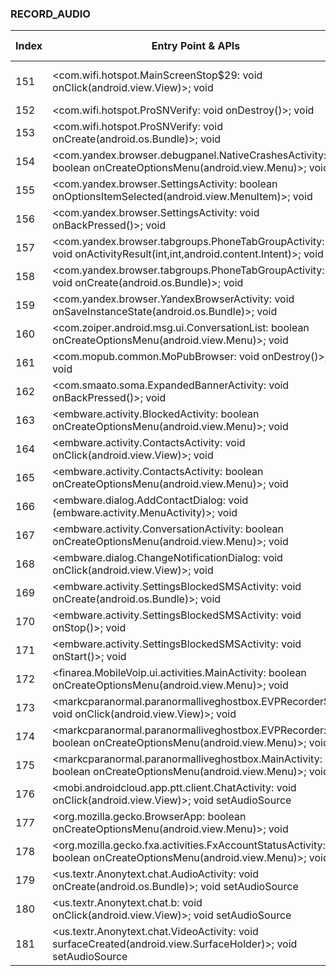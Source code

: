 ### RECORD_AUDIO
| Index | Entry Point & APIs | Screen shot | Resource id | Label |
| ------------- | ------------- | ------------- |-------------|-------------|
| 151 | <com.wifi.hotspot.MainScreenStop$29: void onClick(android.view.View)>; void <init> | ![](F:\COSMOS\output\py\Play_win8\Communication\com.wifi.hotspot\com.wifi.hotspot.MainScreenStop.png) | {'2130968667': <sensitive_component.SensitiveComponent.SensitiveView object at 0x000001AB4A0B7C88>} | |
| 152 | <com.wifi.hotspot.ProSNVerify: void onDestroy()>; void <init> | ![](F:\COSMOS\output\py\Play_win8\Communication\com.wifi.hotspot\com.wifi.hotspot.ProSNVerify.png) |  | |
| 153 | <com.wifi.hotspot.ProSNVerify: void onCreate(android.os.Bundle)>; void <init> | ![](F:\COSMOS\output\py\Play_win8\Communication\com.wifi.hotspot\com.wifi.hotspot.ProSNVerify.png) |  | |
| 154 | <com.yandex.browser.debugpanel.NativeCrashesActivity: boolean onCreateOptionsMenu(android.view.Menu)>; void <init> | ![](F:\COSMOS\output\py\Play_win8\Communication\com.yandex.browser\com.yandex.browser.debugpanel.NativeCrashesActivity.png) |  | |
| 155 | <com.yandex.browser.SettingsActivity: boolean onOptionsItemSelected(android.view.MenuItem)>; void <init> | ![](F:\COSMOS\output\py\Play_win8\Communication\com.yandex.browser\com.yandex.browser.SettingsActivity.png) |  | |
| 156 | <com.yandex.browser.SettingsActivity: void onBackPressed()>; void <init> | ![](F:\COSMOS\output\py\Play_win8\Communication\com.yandex.browser\com.yandex.browser.SettingsActivity.png) |  | |
| 157 | <com.yandex.browser.tabgroups.PhoneTabGroupActivity: void onActivityResult(int,int,android.content.Intent)>; void <init> | ![](F:\COSMOS\output\py\Play_win8\Communication\com.yandex.browser\com.yandex.browser.tabgroups.PhoneTabGroupActivity.png) |  | |
| 158 | <com.yandex.browser.tabgroups.PhoneTabGroupActivity: void onCreate(android.os.Bundle)>; void <init> | ![](F:\COSMOS\output\py\Play_win8\Communication\com.yandex.browser\com.yandex.browser.tabgroups.PhoneTabGroupActivity.png) |  | |
| 159 | <com.yandex.browser.YandexBrowserActivity: void onSaveInstanceState(android.os.Bundle)>; void <init> | ![](F:\COSMOS\output\py\Play_win8\Communication\com.yandex.browser\com.yandex.browser.YandexBrowserActivity.png) |  | |
| 160 | <com.zoiper.android.msg.ui.ConversationList: boolean onCreateOptionsMenu(android.view.Menu)>; void <init> | ![](F:\COSMOS\output\py\Play_win8\Communication\com.zoiper.android.app\com.zoiper.android.msg.ui.ConversationList.png) |  | |
| 161 | <com.mopub.common.MoPubBrowser: void onDestroy()>; void <init> | ![](F:\COSMOS\output\py\Play_win8\Communication\embware.phoneblocker\com.mopub.common.MoPubBrowser.png) |  | F |
| 162 | <com.smaato.soma.ExpandedBannerActivity: void onBackPressed()>; void <init> | ![](F:\COSMOS\output\py\Play_win8\Communication\embware.phoneblocker\com.smaato.soma.ExpandedBannerActivity.png) |  |F  |
| 163 | <embware.activity.BlockedActivity: boolean onCreateOptionsMenu(android.view.Menu)>; void <init> | ![](F:\COSMOS\output\py\Play_win8\Communication\embware.phoneblocker\embware.activity.BlockedActivity.png) |  | F |
| 164 | <embware.activity.ContactsActivity: void onClick(android.view.View)>; void <init> | ![](F:\COSMOS\output\py\Play_win8\Communication\embware.phoneblocker\embware.activity.ContactsActivity.png) | embware.phoneblocker:id/imageViewHome | F |
| 165 | <embware.activity.ContactsActivity: boolean onCreateOptionsMenu(android.view.Menu)>; void <init> | ![](F:\COSMOS\output\py\Play_win8\Communication\embware.phoneblocker\embware.activity.ContactsActivity.png) |  |  |
| 166 | <embware.dialog.AddContactDialog: void <init>(embware.activity.MenuActivity)>; void <init> | ![](F:\COSMOS\output\py\Play_win8\Communication\embware.phoneblocker\embware.activity.ContactsActivity.png) |  |  |
| 167 | <embware.activity.ConversationActivity: boolean onCreateOptionsMenu(android.view.Menu)>; void <init> | ![](F:\COSMOS\output\py\Play_win8\Communication\embware.phoneblocker\embware.activity.ConversationActivity.png) |  | F |
| 168 | <embware.dialog.ChangeNotificationDialog: void onClick(android.view.View)>; void <init> | ![](F:\COSMOS\output\py\Play_win8\Communication\embware.phoneblocker\embware.activity.SettingsBlockedSMSActivity.png) | embware.phoneblocker:id/imageViewHome | F |
| 169 | <embware.activity.SettingsBlockedSMSActivity: void onCreate(android.os.Bundle)>; void <init> | ![](F:\COSMOS\output\py\Play_win8\Communication\embware.phoneblocker\embware.activity.SettingsBlockedSMSActivity.png) |  |  |
| 170 | <embware.activity.SettingsBlockedSMSActivity: void onStop()>; void <init> | ![](F:\COSMOS\output\py\Play_win8\Communication\embware.phoneblocker\embware.activity.SettingsBlockedSMSActivity.png) |  |  |
| 171 | <embware.activity.SettingsBlockedSMSActivity: void onStart()>; void <init> | ![](F:\COSMOS\output\py\Play_win8\Communication\embware.phoneblocker\embware.activity.SettingsBlockedSMSActivity.png) |  |  |
| 172 | <finarea.MobileVoip.ui.activities.MainActivity: boolean onCreateOptionsMenu(android.view.Menu)>; void <init> | ![](F:\COSMOS\output\py\Play_win8\Communication\finarea.MobileVoip\finarea.MobileVoip.ui.activities.MainActivity.png) |  | |
| 173 | <markcparanormal.paranormalliveghostbox.EVPRecorder$2: void onClick(android.view.View)>; void <init> | ![](F:\COSMOS\output\py\Play_win8\Communication\markcparanormal.paranormalliveghostbox\markcparanormal.paranormalliveghostbox.EVPRecorder.png) |  | T |
| 174 | <markcparanormal.paranormalliveghostbox.EVPRecorder: boolean onCreateOptionsMenu(android.view.Menu)>; void <init> | ![](F:\COSMOS\output\py\Play_win8\Communication\markcparanormal.paranormalliveghostbox\markcparanormal.paranormalliveghostbox.EVPRecorder.png) |  | F |
| 175 | <markcparanormal.paranormalliveghostbox.MainActivity: boolean onCreateOptionsMenu(android.view.Menu)>; void <init> | ![](F:\COSMOS\output\py\Play_win8\Communication\markcparanormal.paranormalliveghostbox\markcparanormal.paranormalliveghostbox.MainActivity.png) |  | T |
| 176 | <mobi.androidcloud.app.ptt.client.ChatActivity: void onClick(android.view.View)>; void setAudioSource | ![](F:\COSMOS\output\py\Play_win8\Communication\mobi.androidcloud.app.ptt.client\mobi.androidcloud.app.ptt.client.ChatActivity.png) |  | F |
| 177 | <org.mozilla.gecko.BrowserApp: boolean onCreateOptionsMenu(android.view.Menu)>; void <init> | ![](F:\COSMOS\output\py\Play_win8\Communication\org.adblockplus.browser\org.mozilla.gecko.BrowserApp.png) |  | |
| 178 | <org.mozilla.gecko.fxa.activities.FxAccountStatusActivity: boolean onCreateOptionsMenu(android.view.Menu)>; void <init> | ![](F:\COSMOS\output\py\Play_win8\Communication\org.adblockplus.browser\org.mozilla.gecko.fxa.activities.FxAccountStatusActivity.png) |  | |
| 179 | <us.textr.Anonytext.chat.AudioActivity: void onCreate(android.os.Bundle)>; void setAudioSource | ![](F:\COSMOS\output\py\Play_win8\Communication\us.textr.Anonytext\us.textr.Anonytext.chat.AudioActivity.png) |  | F |
| 180 | <us.textr.Anonytext.chat.b: void onClick(android.view.View)>; void setAudioSource | ![](F:\COSMOS\output\py\Play_win8\Communication\us.textr.Anonytext\us.textr.Anonytext.chat.AudioActivity.png) |  | T |
| 181 | <us.textr.Anonytext.chat.VideoActivity: void surfaceCreated(android.view.SurfaceHolder)>; void setAudioSource | ![](F:\COSMOS\output\py\Play_win8\Communication\us.textr.Anonytext\us.textr.Anonytext.chat.VideoActivity.png) |  | T |
